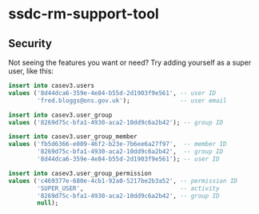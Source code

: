 # ssdc-rm-support-tool

## Security
Not seeing the features you want or need? Try adding yourself as a super user, like this:

```sql
insert into casev3.users
values ('8d44dca6-359e-4e84-b55d-2d1903f9e561', -- user ID
        'fred.bloggs@ons.gov.uk');              -- user email

insert into casev3.user_group
values ('8269d75c-bfa1-4930-aca2-10dd9c6a2b42'); -- group ID

insert into casev3.user_group_member
values ('fb5d6366-e009-46f2-b23e-7b6ee6a27f97',  -- member ID
        '8269d75c-bfa1-4930-aca2-10dd9c6a2b42',  -- group ID
        '8d44dca6-359e-4e84-b55d-2d1903f9e561'); -- user ID

insert into casev3.user_group_permission
values ('c469377e-680e-4cb1-92a0-5217be2b3a52', -- permission ID
        'SUPER_USER',                           -- activity
        '8269d75c-bfa1-4930-aca2-10dd9c6a2b42', -- group ID
        null);
```